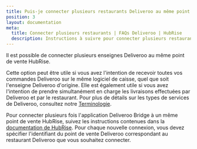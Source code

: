 ```yaml
---
title: Puis-je connecter plusieurs restaurants Deliveroo au même point de vente HubRise ?
position: 3
layout: documentation
meta:
  title: Connecter plusieurs restaurants | FAQs Deliveroo | HubRise
  description: Instructions à suivre pour connecter plusieurs restaurants Deliveroo sur le même point de vente HubRise. Recevoir toutes les commandes sur la même caisse.
---
```


Il est possible de connecter plusieurs enseignes Deliveroo au même point de vente HubRise.

Cette option peut être utile si vous avez l'intention de recevoir toutes vos commandes Deliveroo sur le même logiciel de caisse, quel que soit l'enseigne Deliveroo d'origine. Elle est également utile si vous avez l'intention de prendre simultanément en charge les livraisons effectuées par Deliveroo et par le restaurant. Pour plus de détails sur les types de services de Deliveroo, consultez notre [Terminologie](/apps/deliveroo/terminologie#types-de-service).

Pour connecter plusieurs fois l'application Deliveroo Bridge à un même point de vente HubRise, suivez les instructions contenues dans la [documentation de HubRise](/docs/faqs/connecter-plusieurs-fois-la-meme-application/). Pour chaque nouvelle connexion, vous devez spécifier l'identifiant du point de vente Deliveroo correspondant au restaurant Deliveroo que vous souhaitez connecter.
